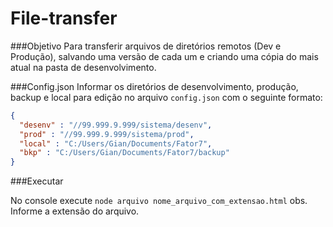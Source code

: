# File-transfer

###Objetivo
Para transferir arquivos de diretórios remotos (Dev e Produção), salvando uma versão de cada um e criando uma cópia do mais atual na pasta de desenvolvimento.

###Config.json
Informar os diretórios de desenvolvimento, produção, backup e local para edição no arquivo `config.json` com o seguinte formato:

```json
{
  "desenv" : "//99.999.9.999/sistema/desenv",
  "prod" : "//99.999.9.999/sistema/prod",
  "local" : "C:/Users/Gian/Documents/Fator7",
  "bkp" : "C:/Users/Gian/Documents/Fator7/backup"
}

```

###Executar

No console execute `node arquivo nome_arquivo_com_extensao.html` obs. Informe a extensão do arquivo.

